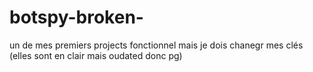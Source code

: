 # botspy-broken-
un de mes premiers projects fonctionnel mais je dois chanegr mes clés (elles sont en clair mais oudated donc pg)
